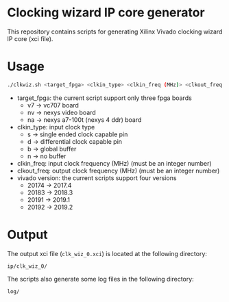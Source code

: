 # Clocking wizard IP core generator
This repository contains scripts for generating Xilinx Vivado clocking wizard IP core (xci file).

# Usage
```bash
./clkwiz.sh <target_fpga> <clkin_type> <clkin_freq (MHz)> <clkout_freq (MHz)> <vivado version (e.g., 20174, 20183, etc.)>
```
- target_fpga: the current script support only three fpga boards
  - v7 &rarr; vc707 board
  - nv &rarr; nexys video board
  - na &rarr; nexys a7-100t (nexys 4 ddr) board
- clkin_type: input clock type
  - s &rarr; single ended clock capable pin
  - d &rarr; differential clock capable pin
  - b &rarr; global buffer
  - n &rarr; no buffer
- clkin_freq: input clock frequency (MHz) (must be an integer number)
- clkout_freq: output clock frequency (MHz) (must be an integer number)
- vivado version: the current scripts support four versions
  - 20174 &rarr; 2017.4
  - 20183 &rarr; 2018.3
  - 20191 &rarr; 2019.1
  - 20192 &rarr; 2019.2

# Output
The output xci file (```clk_wiz_0.xci```) is located at the following directory:
```
ip/clk_wiz_0/
```
The scripts also generate some log files in the following directory:
```
log/
```
